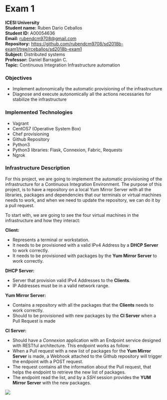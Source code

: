 # Exam 1
**ICESI University**  
**Student name:**  Ruben Dario Ceballos  
**Student ID:** A00054636  
**Email:** rubendcm9708@gmail.com  
**Repository:** https://github.com/rubendcm9708/sd2018b-exam1/tree/rceballos/sd2018b-exam1  
**Subject:** Distributed systems    
**Professor:** Daniel Barragán C.  
**Topic:** Continuous Integration Infrastructure automation  


### Objectives
* Implement autonomically the automatic provisioning of the infrastructure  
* Diagnose and execute autonomically all the actions necessaries for stabilize the infrastructure  

### Implemented Technologies
* Vagrant  
* CentOS7 (Operative System Box)  
* Chef provisioning
* Github Repository
* Python3  
* Python3 libraries: Flask, Connexion, Fabric, Requests  
* Ngrok  

### Infrastructure Description  
For this project, we are going to implement the automatic provisioning of the infrastructure for a Continuous Integration Environment. The purpose of this project, is to have a repository on a local Yum Mirror Server with all the libraries, packages and dependencies that our terminals or virtual machines needs to work, and when we need to update the repository, we can do it by a pull request.

To start with, we are going to see the four virtual machines in the infrastructure and how they interact:  

**Client:**  

* Represents a terminal or workstation.  
* It needs to be provisioned with a valid IPv4 Address by a **DHCP Server** to work correctly.  
* It needs to be provisioned with packages by the **Yum Mirror Server** to work correctly.  

**DHCP Server:**    

* Server that provision valid IPv4 Addresses to the **Clients**.  
* IP Addresses must be in a valid network range.  

**Yum Mirror Server:**  

* Contains a repository with all the packages that the **Clients** needs to work correctly.  
* Should to be provisioned with new packages by the **CI Server** when a Pull Request is made   

**CI Server:**  

* Should have a *Connexion* application with an Endpoint service designed with RESTful architecture. This endpoint works as follow:
 * When a Pull request with a new list of packages for the **Yum Mirror Server** is made, a Webhook attached to the Github repository will trigger the endpoint with a POST request.
 * The request contains all the information about the Pull request, that helps the endpoint to retrieve the new list of packages.
 * The endpoint read the list, and by a *SSH* session provides the **YUM Mirror Server** with the new packages.











![][1]

[1]: images/01_diagrama_despliegue.png
